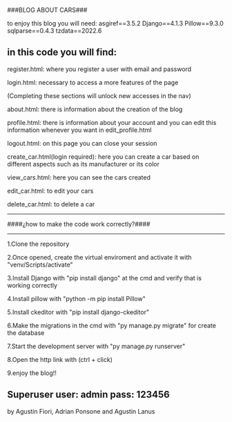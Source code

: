 ###BLOG ABOUT CARS###

to enjoy this blog you will need:
asgiref==3.5.2
Django==4.1.3
Pillow==9.3.0
sqlparse==0.4.3
tzdata==2022.6

in this code you will find:
---------------------------------------------------------------------------------------------------------
register.html: where you register a user with email and password

login.html: necessary to access a more features of the page

(Completing these sections will unlock new accesses in the nav)

about.html: there is information about the creation of the blog

profile.html: there is information about your account and you can edit this information whenever you want in edit_profile.html

logout.html: on this page you can close your session

create_car.html(login required): here you can create a car based on different aspects such as its manufacturer or its color

view_cars.html: here you can see the cars created

edit_car.html: to edit your cars

delete_car.html: to delete a car

---------------------------------------------------------------------------------------------------------------

####¿how to make the code work correctly?####

---------------------------------------------------------------------------------------------------------------
1.Clone the repository

2.Once opened, create the virtual enviroment and activate it with "venv/Scripts/activate"

3.Install Django with "pip install django" at the cmd and verify that is working correctly

4.Install pillow with "python -m pip install Pillow"

5.Install ckeditor with "pip install django-ckeditor"

6.Make the migrations in the cmd with "py manage.py migrate" for create the database

7.Start the development server with "py manage.py runserver"

8.Open the http link with (ctrl + click)

9.enjoy the blog!!

Superuser
user: admin
pass: 123456
--------------------------------------------------------------------------------------------------------------

by Agustín Fiori, Adrian Ponsone and Agustin Lanus
